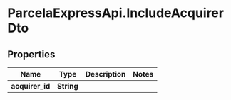# ParcelaExpressApi.IncludeAcquirerDto

## Properties

Name | Type | Description | Notes
------------ | ------------- | ------------- | -------------
**acquirer_id** | **String** |  | 


